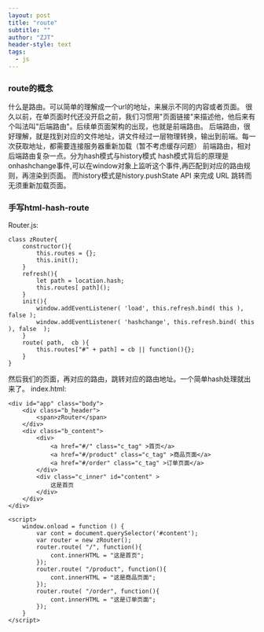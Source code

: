 ```yaml
---
layout: post
title: "route"
subtitle: ""
author: "ZJT"
header-style: text
tags:
  - js
---
```


### route的概念

什么是路由。可以简单的理解成一个url的地址，来展示不同的内容或者页面。
很久以前，在单页面时代还没开启之前，我们习惯用"页面链接"来描述他，他后来有个叫法叫"后端路由"。后续单页面架构的出现，也就是前端路由。
后端路由，很好理解，就是找到对应的文件地址，讲文件经过一层物理转换，输出到前端。每一次获取地址，都需要连接服务器重新加载（暂不考虑缓存问题）
前端路由，相对后端路由复杂一点。分为hash模式与history模式
hash模式背后的原理是onhashchange事件,可以在window对象上监听这个事件,再匹配到对应的路由规则，再渲染到页面。
而history模式是history.pushState API 来完成 URL 跳转而无须重新加载页面。

### 手写html-hash-route

Router.js:
```
class zRouter{
    constructor(){
        this.routes = {};
        this.init();
    }
    refresh(){
        let path = location.hash;
        this.routes[ path]();
    }
    init(){
        window.addEventListener( 'load', this.refresh.bind( this ), false );
        window.addEventListener( 'hashchange', this.refresh.bind( this ), false  );
    }
    route( path,  cb ){
        this.routes["#" + path] = cb || function(){};
    }
}
```
然后我们的页面，再对应的路由，跳转对应的路由地址。一个简单hash处理就出来了。 index.html:
```
<div id="app" class="body">
    <div class="b_header">
        <span>zRouter</span>
    </div>
    <div class="b_content">
        <div>
            <a href="#/" class="c_tag" >首页</a>
            <a href="#/product" class="c_tag" >商品页面</a>
            <a href="#/order" class="c_tag" >订单页面</a>
        </div>
        <div class="c_inner" id="content" >
            这是首页
        </div>
    </div>
</div>

<script>
    window.onload = function () {
        var cont = document.querySelector('#content');
        var router = new zRouter();
        router.route( "/", function(){
            cont.innerHTML = "这是首页";
        });
        router.route( "/product", function(){
            cont.innerHTML = "这是商品页面";
        });
        router.route( "/order", function(){
            cont.innerHTML = "这是订单页面";
        });
    }
</script>
```














